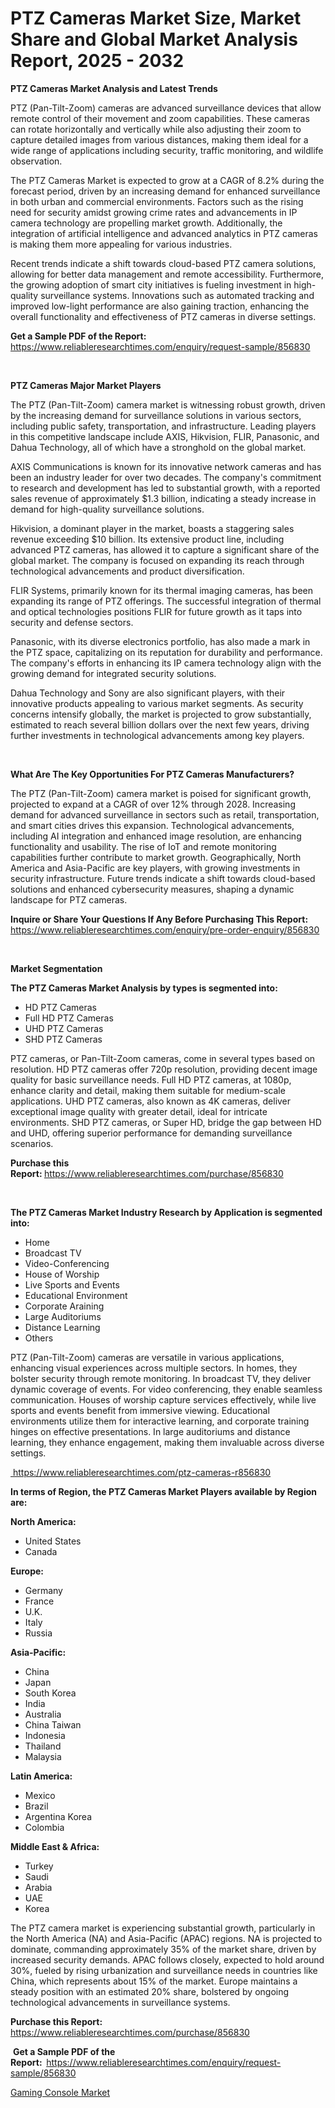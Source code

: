 <p><h1>PTZ Cameras Market Size, Market Share and Global Market Analysis Report, 2025 - 2032</h1></p><p><strong>PTZ Cameras Market Analysis and Latest Trends</strong></p>
<p><p>PTZ (Pan-Tilt-Zoom) cameras are advanced surveillance devices that allow remote control of their movement and zoom capabilities. These cameras can rotate horizontally and vertically while also adjusting their zoom to capture detailed images from various distances, making them ideal for a wide range of applications including security, traffic monitoring, and wildlife observation.</p><p>The PTZ Cameras Market is expected to grow at a CAGR of 8.2% during the forecast period, driven by an increasing demand for enhanced surveillance in both urban and commercial environments. Factors such as the rising need for security amidst growing crime rates and advancements in IP camera technology are propelling market growth. Additionally, the integration of artificial intelligence and advanced analytics in PTZ cameras is making them more appealing for various industries.</p><p>Recent trends indicate a shift towards cloud-based PTZ camera solutions, allowing for better data management and remote accessibility. Furthermore, the growing adoption of smart city initiatives is fueling investment in high-quality surveillance systems. Innovations such as automated tracking and improved low-light performance are also gaining traction, enhancing the overall functionality and effectiveness of PTZ cameras in diverse settings.</p></p>
<p><strong>Get a Sample PDF of the Report:&nbsp;</strong> <a href="https://www.reliableresearchtimes.com/enquiry/request-sample/856830?utm_campaign=2177&utm_medium=2&utm_source=Github&utm_content=ia&utm_term=10022025&utm_id=ptz-cameras">https://www.reliableresearchtimes.com/enquiry/request-sample/856830</a></p>
<p>&nbsp;</p>
<p><strong>PTZ Cameras Major Market Players</strong></p>
<p><p>The PTZ (Pan-Tilt-Zoom) camera market is witnessing robust growth, driven by the increasing demand for surveillance solutions in various sectors, including public safety, transportation, and infrastructure. Leading players in this competitive landscape include AXIS, Hikvision, FLIR, Panasonic, and Dahua Technology, all of which have a stronghold on the global market.</p><p>AXIS Communications is known for its innovative network cameras and has been an industry leader for over two decades. The company's commitment to research and development has led to substantial growth, with a reported sales revenue of approximately $1.3 billion, indicating a steady increase in demand for high-quality surveillance solutions.</p><p>Hikvision, a dominant player in the market, boasts a staggering sales revenue exceeding $10 billion. Its extensive product line, including advanced PTZ cameras, has allowed it to capture a significant share of the global market. The company is focused on expanding its reach through technological advancements and product diversification.</p><p>FLIR Systems, primarily known for its thermal imaging cameras, has been expanding its range of PTZ offerings. The successful integration of thermal and optical technologies positions FLIR for future growth as it taps into security and defense sectors.</p><p>Panasonic, with its diverse electronics portfolio, has also made a mark in the PTZ space, capitalizing on its reputation for durability and performance. The company's efforts in enhancing its IP camera technology align with the growing demand for integrated security solutions.</p><p>Dahua Technology and Sony are also significant players, with their innovative products appealing to various market segments. As security concerns intensify globally, the market is projected to grow substantially, estimated to reach several billion dollars over the next few years, driving further investments in technological advancements among key players.</p></p>
<p>&nbsp;</p>
<p><strong>What Are The Key Opportunities For PTZ Cameras Manufacturers?</strong></p>
<p><p>The PTZ (Pan-Tilt-Zoom) camera market is poised for significant growth, projected to expand at a CAGR of over 12% through 2028. Increasing demand for advanced surveillance in sectors such as retail, transportation, and smart cities drives this expansion. Technological advancements, including AI integration and enhanced image resolution, are enhancing functionality and usability. The rise of IoT and remote monitoring capabilities further contribute to market growth. Geographically, North America and Asia-Pacific are key players, with growing investments in security infrastructure. Future trends indicate a shift towards cloud-based solutions and enhanced cybersecurity measures, shaping a dynamic landscape for PTZ cameras.</p></p>
<p><strong>Inquire or Share Your Questions If Any Before Purchasing This Report:</strong> <a href="https://www.reliableresearchtimes.com/enquiry/pre-order-enquiry/856830?utm_campaign=2177&utm_medium=2&utm_source=Github&utm_content=ia&utm_term=10022025&utm_id=ptz-cameras">https://www.reliableresearchtimes.com/enquiry/pre-order-enquiry/856830</a></p>
<p>&nbsp;</p>
<p><strong>Market Segmentation</strong></p>
<p><strong>The PTZ Cameras Market Analysis by types is segmented into:</strong></p>
<p><ul><li>HD PTZ Cameras</li><li>Full HD PTZ Cameras</li><li>UHD PTZ Cameras</li><li>SHD PTZ Cameras</li></ul></p>
<p><p>PTZ cameras, or Pan-Tilt-Zoom cameras, come in several types based on resolution. HD PTZ cameras offer 720p resolution, providing decent image quality for basic surveillance needs. Full HD PTZ cameras, at 1080p, enhance clarity and detail, making them suitable for medium-scale applications. UHD PTZ cameras, also known as 4K cameras, deliver exceptional image quality with greater detail, ideal for intricate environments. SHD PTZ cameras, or Super HD, bridge the gap between HD and UHD, offering superior performance for demanding surveillance scenarios.</p></p>
<p><strong>Purchase this Report:&nbsp;</strong><a href="https://www.reliableresearchtimes.com/purchase/856830?utm_campaign=2177&utm_medium=2&utm_source=Github&utm_content=ia&utm_term=10022025&utm_id=ptz-cameras">https://www.reliableresearchtimes.com/purchase/856830</a></p>
<p>&nbsp;</p>
<p><strong>The PTZ Cameras Market Industry Research by Application is segmented into:</strong></p>
<p><ul><li>Home</li><li>Broadcast TV</li><li>Video-Conferencing</li><li>House of Worship</li><li>Live Sports and Events</li><li>Educational Environment</li><li>Corporate Araining</li><li>Large Auditoriums</li><li>Distance Learning</li><li>Others</li></ul></p>
<p><p>PTZ (Pan-Tilt-Zoom) cameras are versatile in various applications, enhancing visual experiences across multiple sectors. In homes, they bolster security through remote monitoring. In broadcast TV, they deliver dynamic coverage of events. For video conferencing, they enable seamless communication. Houses of worship capture services effectively, while live sports and events benefit from immersive viewing. Educational environments utilize them for interactive learning, and corporate training hinges on effective presentations. In large auditoriums and distance learning, they enhance engagement, making them invaluable across diverse settings.</p></p>
<p><a href="https://www.reliableresearchtimes.com/ptz-cameras-r856830?utm_campaign=2177&utm_medium=2&utm_source=Github&utm_content=ia&utm_term=10022025&utm_id=ptz-cameras">&nbsp;https://www.reliableresearchtimes.com/ptz-cameras-r856830</a></p>
<p><strong>In terms of Region, the PTZ Cameras Market Players available by Region are:</strong></p>
<p>
    <p> <strong> North America: </strong>
        <ul>
            <li>United States</li>
            <li>Canada</li>
        </ul>
        </p> 
    <p> <strong> Europe: </strong>
        <ul>
            <li>Germany</li>
            <li>France</li>
            <li>U.K.</li>
            <li>Italy</li>
            <li>Russia</li>
        </ul>
        </p> 
    <p> <strong> Asia-Pacific: </strong>
        <ul>
            <li>China</li>
            <li>Japan</li>
            <li>South Korea</li>
            <li>India</li>
            <li>Australia</li>
            <li>China Taiwan</li>
            <li>Indonesia</li>
            <li>Thailand</li>
            <li>Malaysia</li>
        </ul>
        </p> 
    <p> <strong> Latin America: </strong>
        <ul>
            <li>Mexico</li>
            <li>Brazil</li>
            <li>Argentina Korea</li>
            <li>Colombia</li>
        </ul>
        </p> 
    <p> <strong> Middle East & Africa: </strong>
        <ul>
            <li>Turkey</li>
            <li>Saudi</li>
            <li>Arabia</li>
            <li>UAE</li>
            <li>Korea</li>
        </ul>
    </p>
    </p>
<p><p>The PTZ camera market is experiencing substantial growth, particularly in the North America (NA) and Asia-Pacific (APAC) regions. NA is projected to dominate, commanding approximately 35% of the market share, driven by increased security demands. APAC follows closely, expected to hold around 30%, fueled by rising urbanization and surveillance needs in countries like China, which represents about 15% of the market. Europe maintains a steady position with an estimated 20% share, bolstered by ongoing technological advancements in surveillance systems.</p></p>
<p><strong>Purchase this Report: </strong><a href="https://www.reliableresearchtimes.com/purchase/856830?utm_campaign=2177&utm_medium=2&utm_source=Github&utm_content=ia&utm_term=10022025&utm_id=ptz-cameras">https://www.reliableresearchtimes.com/purchase/856830</a></p>
<p>&nbsp;<strong>Get a Sample PDF of the Report:&nbsp;&nbsp;</strong><a href="https://www.reliableresearchtimes.com/enquiry/request-sample/856830?utm_campaign=2177&utm_medium=2&utm_source=Github&utm_content=ia&utm_term=10022025&utm_id=ptz-cameras">https://www.reliableresearchtimes.com/enquiry/request-sample/856830</a></p>
<p><strong></strong></p>
<p><p><a href="https://github.com/LilianFaulkner65/Market-Research-Report-List-1/blob/main/gaming-console-market.md?utm_campaign=2177&utm_medium=2&utm_source=Github&utm_content=ia&utm_term=10022025&utm_id=ptz-cameras">Gaming Console Market</a></p></p>